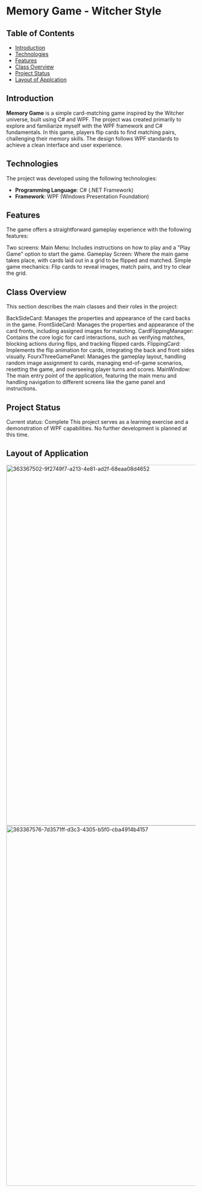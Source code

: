 # Memory Game - Witcher Style

## Table of Contents
- [Introduction](#introduction)
- [Technologies](#technologies)
- [Features](#features)
- [Class Overview](#class-overview)
- [Project Status](#project-status)
- [Layout of Applcation](#Layout-of-Application)

## Introduction
**Memory Game** is a simple card-matching game inspired by the Witcher universe, built using C# and WPF. The project was created primarily to explore and familiarize myself with the WPF framework and C# fundamentals. In this game, players flip cards to find matching pairs, challenging their memory skills. The design follows WPF standards to achieve a clean interface and user experience.

## Technologies
The project was developed using the following technologies:
- **Programming Language**: C# (.NET Framework)
- **Framework**: WPF (Windows Presentation Foundation)



## Features
The game offers a straightforward gameplay experience with the following features:

Two screens:
Main Menu: Includes instructions on how to play and a "Play Game" option to start the game.
Gameplay Screen: Where the main game takes place, with cards laid out in a grid to be flipped and matched.
Simple game mechanics: Flip cards to reveal images, match pairs, and try to clear the grid.

## Class Overview
This section describes the main classes and their roles in the project:

BackSideCard: Manages the properties and appearance of the card backs in the game.
FrontSideCard: Manages the properties and appearance of the card fronts, including assigned images for matching.
CardFlippingManager: Contains the core logic for card interactions, such as verifying matches, blocking actions during flips, and tracking flipped cards.
FlippingCard: Implements the flip animation for cards, integrating the back and front sides visually.
FourxThreeGamePanel: Manages the gameplay layout, handling random image assignment to cards, managing end-of-game scenarios, resetting the game, and overseeing player turns and scores.
MainWindow: The main entry point of the application, featuring the main menu and handling navigation to different screens like the game panel and instructions.


## Project Status
Current status: Complete
This project serves as a learning exercise and a demonstration of WPF capabilities. No further development is planned at this time.

## Layout of Application

<img width="960" alt="363367502-9f2749f7-a213-4e81-ad2f-68eaa08d4652" src="https://github.com/user-attachments/assets/6e8e76d4-613e-40b3-acd2-60c5608b53c6">

<img width="959" alt="363367576-7d3571ff-d3c3-4305-b5f0-cba4914b4157" src="https://github.com/user-attachments/assets/6be73378-89d7-40c6-805a-7b416d03d545">
